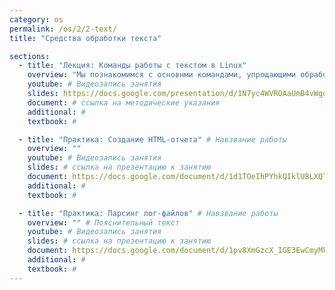 ```yaml
---
category: os
permalink: /os/2/2-text/
title: "Средства обработки текста"

sections:
  - title: "Лекция: Команды работы с текстом в Linux"
    overview: "Мы познакомимся с основнми командами, упрощающими обработку текстовой информации - grep, sort, uniq, head, tail, cut,  wc. Такж екратко рассмотрим два довольно мощных инструмента - текстовые процессоры sed и awk."
    youtube: # Видеозапись занятия
    slides: https://docs.google.com/presentation/d/1N7yc4WVROAaUmB4vWgd21KIi9WRu7MIkn-zkvRTNbYI/edit?usp=sharing # ссылка на презентацию к занятию
    document: # ссылка на методические указания
    additional: # 
    textbook: # 

  - title: "Практика: Создание HTML-отчета" # Навзвание работы
    overview: ""
    youtube: # Видеозапись занятия
    slides: # ссылка на презентацию к занятию
    document: https://docs.google.com/document/d/1d1TOeIhPYhkQIklUBLXQToLK4ckctkPmgrNGMQa1paE/edit?usp=sharing # ссылка на методические указания
    additional: # 
    textbook: # 

  - title: "Практика: Парсинг лог-файлов" # Навзвание работы
    overview: "" # Пояснительный текст
    youtube: # Видеозапись занятия
    slides: # ссылка на презентацию к занятию
    document: https://docs.google.com/document/d/1pv8XmGzcX_IGE3EwCmyMkMFsax7cpjbxv-NX6M1Wy6E/edit?usp=sharing # ссылка на методические указания
    additional: # 
    textbook: # 
---
```


